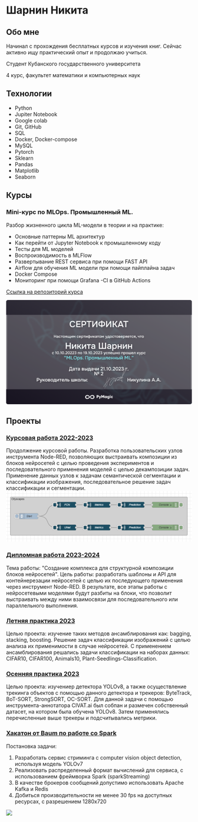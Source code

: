 # Шарнин Никита


## Обо мне

Начинал с прохождения бесплатных курсов и изучения книг. Сейчас активно ищу практический опыт и продолжаю учиться.

Студент Кубанского государственного университета

4 курс, факультет математики и компьютерных наук

## Технологии

+ Python
+ Jupiter Notebook
+ Google colab
+ Git, GitHub
+ SQL
+ Docker, Docker-compose
+ MySQL
+ Pytorch
+ Sklearn
+ Pandas
+ Matplotlib
+ Seaborn

## Курсы

### Mini-курс по MLOps. Промышленный ML.

Разбор жизненного цикла ML-модели в теории и на практике:
-	Основные паттерны ML архитектур
-	Как перейти от Jupyter Notebook к промышленному коду
-	Тесты для ML моделей
-	Воспроизводимость в MLFlow
-	Развертывание REST сервиса при помощи FAST API
-	Airflow для обучения ML модели при помощи пайплайна задач
-	Docker Compose
-	Мониторинг при помощи Grafana -Cl в GitHub Actions
  
[Ссылка на репозиторий курса](https://github.com/LoyMeding/ctr_project_mlops_course)

![](https://github.com/LoyMeding/My-repository/blob/main/Сертификат.png)


## Проекты

### [Курсовая работа 2022-2023](https://github.com/LoyMeding/My-repository/tree/main/Course%20work)

Продолжение курсовой работы. Разработка пользовательских узлов инструмента Node-RED, позволяющих выстраивать композиции из блоков нейросетей с целью проведения экспериментов и последовательного применения моделей с целью декампозиции задач. Применение данных узлов к задачам семантической сегментации и классификации изображения, последовательное решение задач классификации и сегментации.
![](https://github.com/LoyMeding/My-repository/blob/main/Course%20work/Node-red-screenshot.png)

### [Дипломная работа 2023-2024]()

Тема работы: "Создание комплекса для структурной композиции блоков нейросетей". Цель работы: разработать шаблоны и API для контейнерезации нейросетей с целью их последующего применения через инструмент Node-RED. В результате, все этапы работы с нейросетевыми моделями будут разбиты на блоки, что позволит выстраивать между ними взаимосвязи для последовательного или параллельного выполнения.
[](https://github.com/LoyMeding/Diploma/tree/main)

### [Летняя практика 2023]()

Целью проекта: изучение таких методов ансамблирования как: bagging, stacking, boosting. Решение задач классификации изображений с целью анализа их применимости в случае нейросетей.
С применением ансамблирования решались задачи классификации на наборах данных: CIFAR10, CIFAR100, Animals10, Plant-Seedlings-Classification.

### [Осенняя практика 2023](https://github.com/LoyMeding/My-repository/blob/main/Object_tracking.ipynb)

Целью проекта: изучениер детектора YOLOv8, а также осуществление трекинга объектов с помощью данного детектора и трекеров: ByteTrack, BoT-SORT, StrongSORT, OC-SORT.
Для данной задачи с помощью инструмента-аннотатора CIVAT.ai был собпан и размечен собственный датасет, на котором была обучена YOLOv8. Затем применялись перечисленные выше трекеры и подсчитывались метрики. 

### [Хакатон от Baum по работе со Spark](https://github.com/LoyMeding/video-streaming)

Постановка задачи:
1. Разработать сервис стриминга с computer vision object detection, используя модель YOLOv7
2. Реализовать распределенный формат вычислений для сервиса, с использованием фреймворка Spark (sparkStreaming)
3. В качестве брокеров сообщений допустимо использовать Apache Kafka и Redis
4. Добиться производительности не менее 30 fps на доступных ресурсах, с разрешением 1280х720

![](https://github.com/LoyMeding/My-repository/blob/main/Афиша.png)


